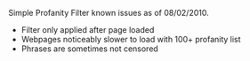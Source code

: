 Simple Profanity Filter known issues as of 08/02/2010.

  * Filter only applied after page loaded
  * Webpages noticeably slower to load with 100+ profanity list
  * Phrases are sometimes not censored